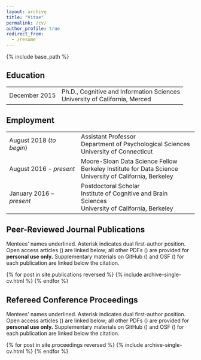 ```yaml
---
layout: archive
title: "Vitae"
permalink: /cv/
author_profile: true
redirect_from:
  - /resume
---
```


{% include base_path %}


## Education

|                         |                                      |
|:----------------------- |--------------------------------------|
| December 2015 | Ph.D., Cognitive and Information Sciences<br>University of California, Merced|

## Employment

|                         |                                      |
|:----------------------- |--------------------------------------|
| August 2018 (*to begin*) | Assistant Professor<br>Department of Psychological Sciences<br>University of Connecticut|
| August 2016 - *present* | Moore-Sloan Data Science Fellow<br>Berkeley Institute for Data Science<br>University of California, Berkeley|
| January 2016 – *present* | Postdoctoral Scholar<br>Institute of Cognitive and Brain Sciences<br>University of California, Berkeley|

## Peer-Reviewed Journal Publications

Mentees’ names underlined. Asterisk indicates dual first-author position. Open access articles (<i class="ai ai-fw ai-open-access-square" aria-hidden="true"></i>) are linked below; all other PDFs (<i class="fa fa-file-pdf-o" aria-hidden="true"></i>) are provided for **personal use only.** Supplementary materials on GitHub (<i class="fa fa-github" aria-hidden="true"></i>) and OSF (<i class="ai ai-fw ai-osf-square" aria-hidden="true"></i>) for each publication are linked below the citation.

{% for post in site.publications reversed %}
  {% include archive-single-cv.html %}
{% endfor %}

## Refereed Conference Proceedings

Mentees’ names underlined. Asterisk indicates dual first-author position. Open access articles (<i class="ai ai-fw ai-open-access-square" aria-hidden="true"></i>) are linked below; all other PDFs (<i class="fa fa-file-pdf-o" aria-hidden="true"></i>) are provided for **personal use only.** Supplementary materials on GitHub (<i class="fa fa-github" aria-hidden="true"></i>) and OSF (<i class="ai ai-fw ai-osf-square" aria-hidden="true"></i>) for each publication are linked below the citation.

{% for post in site.proceedings reversed %}
  {% include archive-single-cv.html %}
{% endfor %}

